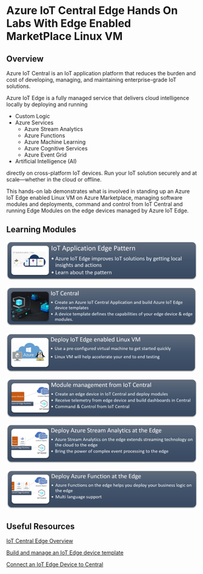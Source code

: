 # Azure IoT Central Edge Hands On Labs With Edge Enabled MarketPlace Linux VM

## Overview

Azure IoT Central is an IoT application platform that reduces the burden and cost of developing, managing, and maintaining enterprise-grade IoT solutions. 

Azure IoT Edge is a fully managed service that delivers cloud intelligence locally by deploying and running

* Custom Logic 
* Azure Services
  * Azure Stream Analytics
  * Azure Functions
  * Azure Machine Learning
  * Azure Cognitive Services
  * Azure Event Grid
* Artificial Intelligence (AI)
 
directly on cross-platform IoT devices. Run your IoT solution securely and at scale—whether in the cloud or offline. 

This hands-on lab demonstrates what is involved in standing up an Azure IoT Edge enabled Linux VM on Azure Marketplace, managing software modules and deployments, command and control from IoT Central and running Edge Modules on the edge devices managed by Azure IoT Edge.

## Learning Modules

[![screenshot](images/module1card.png)](pattern)

[![screenshot](images/module2card.png)](iotcentral)

[![screenshot](images/module3card.png)](marketplacedeployment)

[![screenshot](images/module4card.png)](edgemodule) 

[![screenshot](images/module5card.png)](streamanalytics)

[![screenshot](images/module6card.png)](functionmodule)

## Useful Resources

 [IoT Central Edge Overview](https://docs.microsoft.com/en-us/azure/iot-central/preview/concepts-architecture#azure-iot-edge-devices)

 [Build and manage an IoT Edge device template](https://docs.microsoft.com/en-us/azure/iot-central/preview/tutorial-define-edge-device-type)

 [Connect an IoT Edge Device to Central](https://docs.microsoft.com/en-us/azure/iot-central/preview/tutorial-add-edge-as-leaf-device)
